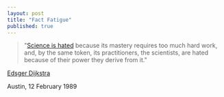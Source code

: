```yaml
---
layout: post
title: "Fact Fatigue"
published: true
---
```


> "[Science is hated] because its mastery requires too much hard work,
> and, by the same token, its practitioners, the scientists, are hated
> because of their power they derive from it."

[Edsger Dijkstra]

Austin, 12 February 1989

  [Science is hated]: http://www.cs.utexas.edu/users/EWD/transcriptions/EWD10xx/EWD1041.html
  [Edsger Dijkstra]: http://en.wikipedia.org/wiki/Edsger_Dijkstra
